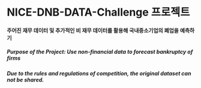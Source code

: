 # NICE-DNB-DATA-Challenge 프로젝트
#### 주어진 재무 데이터 및 추가적인 비 재무 데이터를 활용해 국내중소기업의 폐업을 예측하기

##### Purpose of the Project: Use non-financial data to forecast bankruptcy of firms  
##### Due to the rules and regulations of competition, the original dataset can not be shared. 

